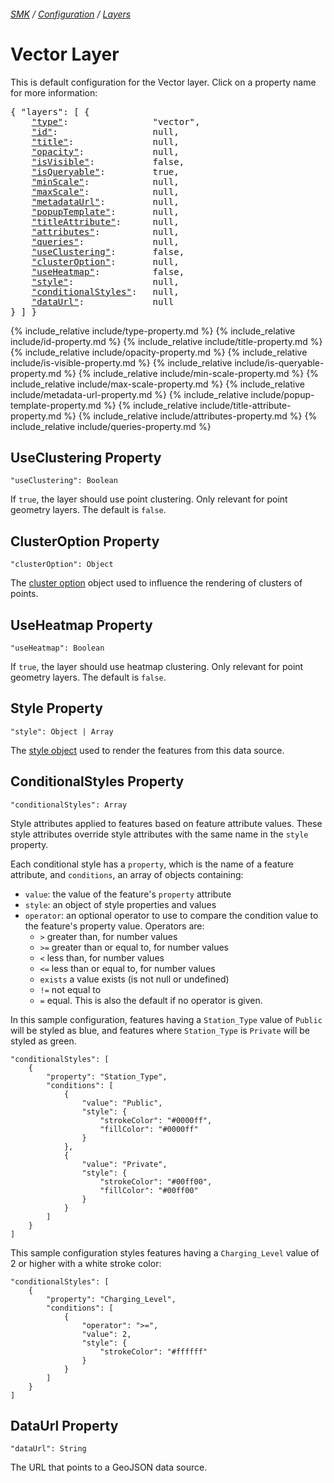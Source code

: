 ###### [SMK](../../..) / [Configuration](..) / [Layers](.)

# Vector Layer

This is default configuration for the Vector layer.
Click on a property name for more information:
<pre>
{ "layers": [ {
    <a href="#type-property"                >"type"</a>:                "vector",
    <a href="#id-property"                  >"id"</a>:                  null,
    <a href="#title-property"               >"title"</a>:               null,
    <a href="#opacity-property"             >"opacity"</a>:             null,
    <a href="#isvisible-property"           >"isVisible"</a>:           false,
    <a href="#isqueryable-property"         >"isQueryable"</a>:         true,
    <a href="#minscale-property"            >"minScale"</a>:            null,
    <a href="#maxscale-property"            >"maxScale"</a>:            null,
    <a href="#metadataurl-property"         >"metadataUrl"</a>:         null,
    <a href="#popuptemplate-property"       >"popupTemplate"</a>:       null,
    <a href="#titleattribute-property"      >"titleAttribute"</a>:      null,
    <a href="#attributes-property"          >"attributes"</a>:          null,
    <a href="#queries-property"             >"queries"</a>:             null,
    <a href="#useclustering-property"       >"useClustering"</a>:       false,
    <a href="#clusteroption-property"       >"clusterOption"</a>:       null,
    <a href="#useheatmap-property"          >"useHeatmap"</a>:          false,
    <a href="#style-property"               >"style"</a>:               null,
    <a href="#conditionalstyles-property"  >"conditionalStyles"</a>:   null,
    <a href="#dataUrl-property"             >"dataUrl"</a>:             null
} ] }
</pre>

{% include_relative include/type-property.md %}
{% include_relative include/id-property.md %}
{% include_relative include/title-property.md %}
{% include_relative include/opacity-property.md %}
{% include_relative include/is-visible-property.md %}
{% include_relative include/is-queryable-property.md %}
{% include_relative include/min-scale-property.md %}
{% include_relative include/max-scale-property.md %}
{% include_relative include/metadata-url-property.md %}
{% include_relative include/popup-template-property.md %}
{% include_relative include/title-attribute-property.md %}
{% include_relative include/attributes-property.md %}
{% include_relative include/queries-property.md %}


## UseClustering Property
`"useClustering": Boolean`

If `true`, the layer should use point clustering.
Only relevant for point geometry layers.
The default is `false`.


## ClusterOption Property
`"clusterOption": Object`

The [cluster option](cluster-option) object used to influence the rendering of clusters of points.

## UseHeatmap Property
`"useHeatmap": Boolean`

If `true`, the layer should use heatmap clustering.
Only relevant for point geometry layers.
The default is `false`.


## Style Property
`"style": Object | Array`

The [style object](style) used to render the features from this data source.

## ConditionalStyles Property
`"conditionalStyles": Array`

Style attributes applied to features based on feature attribute values. These style attributes override style attributes with the same name in the `style` property.

Each conditional style has a `property`, which is the name of a feature attribute, and `conditions`, an array of objects containing: 

- `value`: the value of the feature's `property` attribute
- `style`: an object of style properties and values
- `operator`: an optional operator to use to compare the condition value to the feature's property value. Operators are:
    - `>` greater than, for number values 
    - `>=` greater than or equal to, for number values 
    - `<` less than, for number values 
    - `<=` less than or equal to, for number values 
    - `exists` a value exists (is not null or undefined)
    - `!=` not equal to 
    - `=` equal. This is also the default if no operator is given.

In this sample configuration, features having a `Station_Type` value of `Public` will be styled as blue, and features where `Station_Type` is `Private` will be styled as green.

``` 
"conditionalStyles": [
    {
        "property": "Station_Type",
        "conditions": [
            {
                "value": "Public",
                "style": {
                    "strokeColor": "#0000ff",
                    "fillColor": "#0000ff"
                }
            },
            {
                "value": "Private",
                "style": {
                    "strokeColor": "#00ff00",
                    "fillColor": "#00ff00"
                }
            }
        ]
    }
]
```

This sample configuration styles features having a `Charging_Level` value of 2 or higher with a white stroke color:

``` 
"conditionalStyles": [
    {
        "property": "Charging_Level",
        "conditions": [
            {
                "operator": ">=",
                "value": 2,
                "style": {
                    "strokeColor": "#ffffff"
                }
            }
        ]
    }
]
```

## DataUrl Property
`"dataUrl": String`

The URL that points to a GeoJSON data source.





